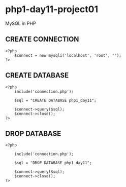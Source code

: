 # php1-day11-project01
MySQL in PHP

## CREATE CONNECTION

    <?php 
        $connect = new mysqli('localhost', 'root', '');
    ?>

## CREATE DATABASE

    <?php
        include('connection.php');

        $sql = "CREATE DATABASE php1_day11";

        $connect->query($sql);
        $connect->close();
    ?>

## DROP DATABASE

    <?php

        include('connection.php');

        $sql = "DROP DATABASE php1_day11";

        $connect->query($sql);
        $connect->close();
    ?>


